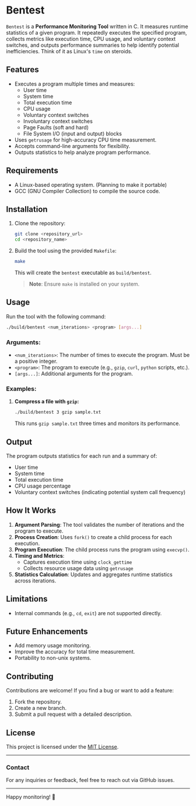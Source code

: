# Bentest

`Bentest` is a **Performance Monitoring Tool** written in C. It measures runtime statistics of a given program.
It repeatedly executes the specified program, collects metrics like execution time, CPU usage, and voluntary context switches, and outputs performance summaries to help identify potential inefficiencies.
Think of it as Linux's `time` on steroids.

## Features

- Executes a program multiple times and measures:
  - User time
  - System time
  - Total execution time
  - CPU usage
  - Voluntary context switches
  - Involuntary context switches
  - Page Faults (soft and hard)
  - File System I/O (input and output) blocks
- Uses `getrusage` for high-accuracy CPU time measurement.
- Accepts command-line arguments for flexibility.
- Outputs statistics to help analyze program performance.

## Requirements

- A Linux-based operating system. (Planning to make it portable)
- GCC (GNU Compiler Collection) to compile the source code.

## Installation

1. Clone the repository:
   ```bash
   git clone <repository_url>
   cd <repository_name>
   ```

2. Build the tool using the provided `Makefile`:
   ```bash
   make
   ```

   This will create the `bentest` executable as `build/bentest`.

   > **Note**: Ensure `make` is installed on your system.

## Usage

Run the tool with the following command:
```bash
./build/bentest <num_iterations> <program> [args...]
```

### Arguments:
- `<num_iterations>`: The number of times to execute the program. Must be a positive integer.
- `<program>`: The program to execute (e.g., `gzip`, `curl`, `python` scripts, etc.).
- `[args...]`: Additional arguments for the program.

### Examples:
1. **Compress a file with `gzip`:**
   ```bash
   ./build/bentest 3 gzip sample.txt
   ```
   This runs `gzip sample.txt` three times and monitors its performance.

## Output
The program outputs statistics for each run and a summary of:
- User time
- System time
- Total execution time
- CPU usage percentage
- Voluntary context switches (indicating potential system call frequency)

## How It Works
1. **Argument Parsing**: The tool validates the number of iterations and the program to execute.
2. **Process Creation**: Uses `fork()` to create a child process for each execution.
3. **Program Execution**: The child process runs the program using `execvp()`.
4. **Timing and Metrics**:
   - Captures execution time using `clock_gettime`
   - Collects resource usage data using `getrusage`
5. **Statistics Calculation**: Updates and aggregates runtime statistics across iterations.

## Limitations
- Internal commands (e.g., `cd`, `exit`) are not supported directly.

## Future Enhancements
- Add memory usage monitoring.
- Improve the accuracy for total time measurement.
- Portability to non-unix systems.

## Contributing
Contributions are welcome! If you find a bug or want to add a feature:
1. Fork the repository.
2. Create a new branch.
3. Submit a pull request with a detailed description.

## License
This project is licensed under the [MIT License](LICENSE).

---

### Contact
For any inquiries or feedback, feel free to reach out via GitHub issues.

---

Happy monitoring! :rocket:

